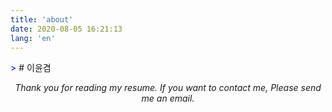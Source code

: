 ```yaml
---
title: 'about'
date: 2020-08-05 16:21:13
lang: 'en'
---
```


<span style="color:blue">></span> # 이윤겸

<div align="center">

_Thank you for reading my resume. If you want to contact me, Please send me an email._

</div>
